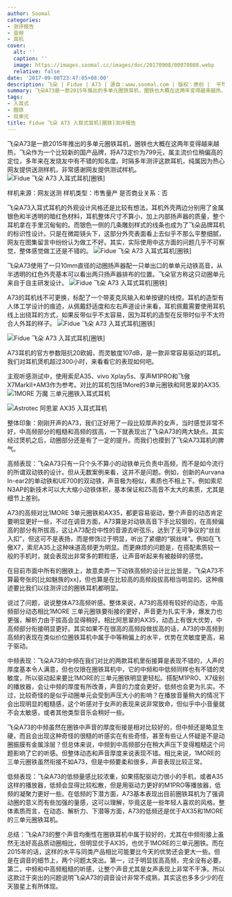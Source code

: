 ```yaml
---
author: Soomal
categories:
- 测评报告
- 音频
- 耳机
cover:
  alt: ''
  caption: ''
  image: https://images.soomal.cc/images/doc/20170908/00070088.webp
  relative: false
date: '2017-09-08T23:47:05+08:00'
description: 飞朵 | Fidue | A73 | 源自：www.soomal.com | 版权：原创 |  平均/总评分：08.16/155
summary: 飞朵A73是一款2015年推出的多单元圈铁耳机，圈铁也大概在这两年变得越来越热，飞朵作为一个比较新的国产品牌，将A73定价为799元，属主流价位稍偏高的定位，多年来在发烧友中有不错的知名度。
tags:
- 入耳式
- 圈铁
- 双单元
title: Fidue 飞朵 A73 入耳式耳机[圈铁]测评报告
---
```


飞朵A73是一款2015年推出的多单元圈铁耳机，圈铁也大概在这两年变得越来越热，飞朵作为一个比较新的国产品牌，将A73定价为799元，属主流价位稍偏高的定位，多年来在发烧友中有不错的知名度。时隔多年测评这款耳机，纯属因为热心网友提供送测样机，非常感谢网友提供测试样机。
![Fidue 飞朵 A73 入耳式耳机[圈铁]](https://images.soomal.cc/images/doc/20170826/00069816.webp)





样机来源：网友送测
样机类型：市售量产
是否商业关系：否

飞朵A73入耳式耳机的外观设计风格还是比较有想法，耳机外壳两边分别用了金属银色和半透明的暗红色材料，耳机整体尺寸不算小，加上内部扬声器的质量，整个耳机拿在手里沉甸甸的。而银色一侧的几条雕刻样式的线条也成为了飞朵品牌耳机的标识性设计。只是在微距镜头下，这部分外壳表面看上去似乎不那么平整细腻，网友在图集留言中纷纷认为做工不好。其实，实际使用中这方面的问题几乎不可察觉，整体感觉做工还是不错的。
![Fidue 飞朵 A73 入耳式耳机[圈铁]](https://images.soomal.cc/images/doc/20170826/00069817.webp)




飞朵A73使用了一只10mm直径的动圈扬声器配一只单出口的单单元动铁高音，从半透明的红色外壳基本可以看出两只扬声器排布的位置。飞朵官方称这只动圈单元来自于自主研发设计。
![Fidue 飞朵 A73 入耳式耳机[圈铁]](https://images.soomal.cc/images/doc/20170826/00069819.webp)




A73的耳机线不可更换，标配了一个带麦克风输入和单按键的线控。耳机的造型有人体工学设计的痕迹，从佩戴舒适度和左右声道设计来看，耳机佩戴需要使用耳机线上出绕耳的方式，如果反带似乎不太容易，因为耳机的造型在反带时似乎不太符合人外耳的样子。
![Fidue 飞朵 A73 入耳式耳机[圈铁]](https://images.soomal.cc/images/doc/20170826/00069821.webp)




![Fidue 飞朵 A73 入耳式耳机[圈铁]](https://images.soomal.cc/images/doc/20170826/00069825.webp)




A73耳机的官方参数阻抗20欧姆，而灵敏度107dB，是一款非常容易驱动的耳机。我们对耳机煲机超过300小时，来看看它的表现如何吧。

主观听感测试中，使用索尼A35、vivo Xplay5s、享声M1PRO和飞傲X7MarkII+AM3作为参考。对比的耳机包括1More的3单元圈铁和阿思翠的AX35.
![1MORE 万魔 三单元圈铁入耳式耳机](https://images.soomal.cc/images/doc/20160322/00059327_01.webp)




![Astrotec 阿思翠 AX35 入耳式耳机](https://images.soomal.cc/images/doc/20150408/00050386_01.webp)




整体印象：刚刚开声的A73，我们正好用了一段比较厚声的女声，当时感觉非常不好，中高频部分的粗糙和高频的拔高，一下就表现出了飞朵A73的两大缺点。其实经过煲机之后，动圈部分还是有了一定的提升。而我们也摸到了飞朵A73耳机的脾气。

高频表现：飞朵A73只有一只个头不算小的动铁单元负责中高频，而不是如今流行的所谓双动铁的设计。但从无数案例来看，这并不是问题。例如，创新的Aurvana In-ear2的单动铁和UE700的双动铁，声音极为相似，素质也不相上下。例如索尼N3AP的新技术可以大大缩小动铁体积，基本保证和Z5高音不太大的素质，尤其是细节上差别。

A73的高频对比1MORE 3单元圈铁和AX35，都更容易驱动，整个声音的动态肯定要明显更好一些，不过在调音方面，A73算是对动铁高音下手比较狠的，在高频偏高的部分有所拔高，这让A73配合中性的音源去听弦乐，达到了无可争议的“丝丝入扣”，但这可不是表扬，而是修饰过于明显，听出了紧绷的“钢丝味”。例如在飞傲X7，索尼A35上这种味道高频更为明显。而更麻烦的问题是，在搭配素质较一般的手机时，就会表现出非常多的颗粒感，让声音听起来有被敲碎的感觉。

在目前市面中所有的圈铁上，故意卖弄一下动铁高频的设计比比皆是，飞朵A73不算最夸张的[比如魅族的xx]，但也算是在比较高的高频段拔高相当明显的。这种痕迹要比我们以往测评过的圈铁耳机都明显。

说过了问题，说说整体A73高频听感。整体来说，A73的高频有较好的动态，中高频部分动态相比1MORE 三单元圈铁要衔接的更好，声音更为扎实干净，爆发力也更强，解析力由于拔高会显得稍好。相比阿思翠的AX35，动态上有很大优势，中高频部分衔接明显更好。其实如果不在很高的高频段做拔高的话，A73的中高频到高频的表现在类似价位圈铁耳机中属于中等稍偏上的水平，优势在灵敏度更高，易于驱动。

中频表现：飞朵A73的中频在我们对比的两款耳机里衔接算是表现不错的，人声的厚度基本令人满意，但也仅限在圈铁耳机中，它的中频和中低频同样也有不错的灵敏度，所以驱动起来要比1MORE的三单元圈铁明显更轻松。搭配M1PRO、X7级别的播放器，会让中频的厚度有所改善，声音的力度会更好，低频也会更为扎实。不过，比较奇怪的是似乎动圈单元会受到声压大小的影响？在播放音量稍大的情况下会出现明显的粗糙感，这个听感对于女声的表现来说非常致命，但似乎中小音量就不会太敏感，或者其他类型音乐会稍好一些。

飞朵A73的中频虽然在圈铁中声音的厚度衔接是相对比较好的，但中频还是略显生硬，而且会出现这种奇怪的很糙的听感实在有些奇怪，甚至有些让人怀疑是不是动圈振膜有金属涂层？但总体来说，中频到中高频部分在稍大声压下变得粗糙这个问题影响了它的听感。但整体动态和声音厚度来说表现不错。相比来说，1MORE的三单元圈铁虽然衔接不如A73，但是中频要柔和很多，声音表现比较正常。

低频表现：飞朵A73的低频量感比较浓重，如果搭配驱动力很小的手机，或者A35这样的播放器，低频会显得比较松散，但是用驱动力更好的M1PRO等播放器，低频的凝聚力更好一些。在低频的下潜方面，A73基本表现出目前圈铁耳机为了强调动圈的意义而有些加强的量感，这可以理解，毕竟这是一些年轻人喜欢的风格。整体素质而言，在动态、解析力、下潜等方面，A73的低频还是优于AX35和1MORE的三单元圈铁耳机。

总结：飞朵A73的整个声音均衡性在圈铁耳机中属于较好的，尤其在中频衔接上虽然无法好高品质动圈相比，但明显优于AX35，也优于1MORE的三单元圈铁。而在2015年的话，这样的水平与同类产品相比可能要比今天的优势还会更大一些。但是在调音的细节上，两个问题太突出。第一，过于明显拔高高频，完全没有必要。第二，中频和中高频粗糙的听感，让整个声音尤其是女声表现上非常不干净。所以这款过于突出的问题说明飞朵A73的调音设计非常不成熟，其实这也多多少少的在天狼星上有所体现。
